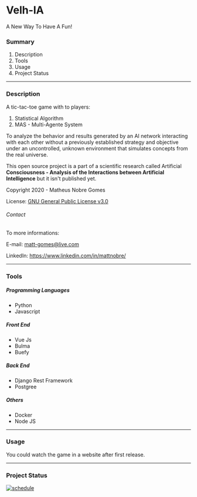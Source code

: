 # Velh-IA

A New Way To Have A Fun!

### Summary
1. Description
2. Tools
3. Usage
4. Project Status

------------
### Description
A tic-tac-toe game with to players:
1. Statistical Algorithm 
2. MAS - Multi-Agente System

To analyze the behavior and results generated by an AI network interacting with each other without a previously established strategy and objective under an uncontrolled, unknown environment that simulates concepts from the real universe.

This open source project is a part of a scientific research called Artificial **Consciousness - Analysis of the Interactions between Artificial Intelligence** but it isn't published yet.


Copyright 2020 - Matheus Nobre Gomes

License: [GNU General Public License v3.0 ](https://www.gnu.org/licenses/gpl-3.0.pt-br.html "GNU General Public License v3.0 ")

###### Contact
To more informations:

E-mail: matt-gomes@live.com

LinkedIn: https://www.linkedin.com/in/mattnobre/

------------
### Tools
##### Programming Languages
* Python
* Javascript

##### Front End
* Vue Js
* Bulma
* Buefy

##### Back End
* Django Rest Framework
* Postgree

##### Others
* Docker
* Node JS

------------
### Usage
You could watch the game in a website after first release.

------------
### Project Status
[![schedule](schedule "schedule")](https://drive.google.com/file/d/1CNcC2he5LERoV07cVn_gwkVxrqg7sYSF/view?usp=sharing "schedule")


